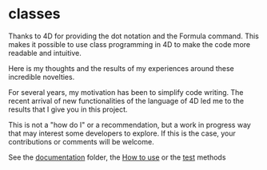 # classes
Thanks to 4D for providing the dot notation and the Formula command. This makes it possible to use class programming in 4D to make the code more readable and intuitive.

Here is my thoughts and the results of my experiences around these incredible novelties. 

For several years, my motivation has been to simplify code writing. The recent arrival of new functionalities of the language of 4D led me to the results that I give you in this project.

This is not a "how do I" or a recommendation, but a work in progress way that may interest some developers to explore. If this is the case,  your contributions or comments will be welcome.

See the [documentation](Documentation/) folder, the [How to use](https://github.com/search?utf8=✓&q=repo%3Avdelachaux%2Fclasses+extension%3A4dm+filename%3AHTU_*.4dm&type=Code&ref=advsearch&l=&l=) or the [test](https://github.com/search?utf8=✓&q=repo%3Avdelachaux%2Fclasses+extension%3A4dm+filename%3Atest_*.4dm&type=Code&ref=advsearch&l=&l=) methods
